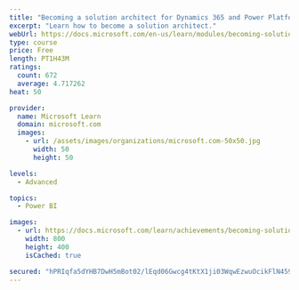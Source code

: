 ```yaml
---
title: "Becoming a solution architect for Dynamics 365 and Power Platform"
excerpt: "Learn how to become a solution architect."
webUrl: https://docs.microsoft.com/en-us/learn/modules/becoming-solution-architect/
type: course
price: Free
length: PT1H43M
ratings:
  count: 672
  average: 4.717262
heat: 50

provider:
  name: Microsoft Learn
  domain: microsoft.com
  images:
    - url: /assets/images/organizations/microsoft.com-50x50.jpg
      width: 50
      height: 50

levels:
  - Advanced

topics:
  - Power BI

images:
  - url: https://docs.microsoft.com/learn/achievements/becoming-solution-architect-social.png
    width: 800
    height: 400
    isCached: true

secured: "hPRIqfa5dYHB7DwH5mBot02/lEqd06Gwcg4tKtX1ji03WqwEzwuOcikFlN459pvPK7x6JDPJCZdGIxe7TlGV+nK0fBfyrFgTRvUzLp5sw/HuQxUZOwU/P1Jw99NwJzqt4SRdDYIVLeR9TbYpzWZ4N7N+7TIbTwCKlaB9LfyY/cRpG9AaS1It7a8/rNC2sKAchlQwyvmw7BM8vuum28TyvRNegj++x1CJ1I6cGcGbVvyDbaaRRKtQmhFJc3KNWhr0D2gEPQZsSjhEG4MSZJZdcl+xc0s5vcUgXmecY/7GDB9z6gDEnwmjSVrNG92Nd6czuYCTWG6eeyMcZvSU39sTg4DZq3hvH+0o8Aj2nru+DsonrQg+9vZeUhOzntXSATJ/s+JVfQcuC4zL30P+JD+CmPQ031sBJnrNM1Rt0uEmkKk=;H3EshCKjadLg9Oydh5SOVA=="
---
```


